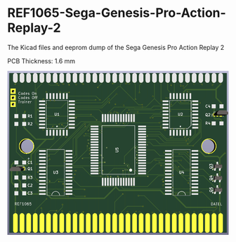 # REF1065-Sega-Genesis-Pro-Action-Replay-2
The Kicad files and eeprom dump of the Sega Genesis Pro Action Replay 2

PCB Thickness: 1.6 mm

![image](https://github.com/RWeick/REF1065-Sega-Genesis-Pro-Action-Replay-2/blob/main/REF1065.png)
